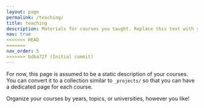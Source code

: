 ```yaml
---
layout: page
permalink: /teaching/
title: teaching
description: Materials for courses you taught. Replace this text with your description.
nav: true
<<<<<<< HEAD
=======
nav_order: 5
>>>>>>> bdba72f (Initial commit)
---
```


For now, this page is assumed to be a static description of your courses. You can convert it to a collection similar to `_projects/` so that you can have a dedicated page for each course.

Organize your courses by years, topics, or universities, however you like!
